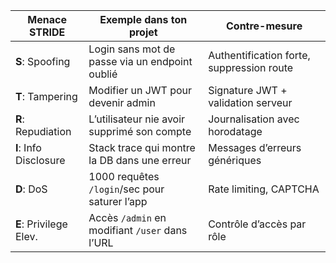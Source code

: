 | Menace STRIDE          | Exemple dans ton projet                        | Contre-mesure                             |
| ---------------------- | ---------------------------------------------- | ----------------------------------------- |
| **S**: Spoofing        | Login sans mot de passe via un endpoint oublié | Authentification forte, suppression route |
| **T**: Tampering       | Modifier un JWT pour devenir admin             | Signature JWT + validation serveur        |
| **R**: Repudiation     | L’utilisateur nie avoir supprimé son compte    | Journalisation avec horodatage            |
| **I**: Info Disclosure | Stack trace qui montre la DB dans une erreur   | Messages d’erreurs génériques             |
| **D**: DoS             | 1000 requêtes `/login`/sec pour saturer l’app  | Rate limiting, CAPTCHA                    |
| **E**: Privilege Elev. | Accès `/admin` en modifiant `/user` dans l’URL | Contrôle d’accès par rôle                 |
